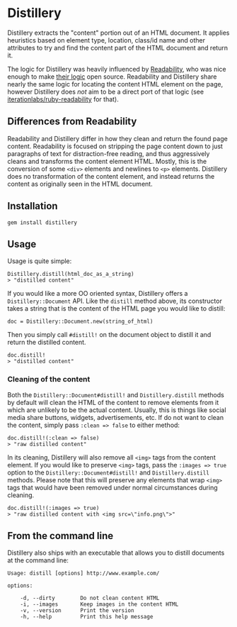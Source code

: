 # Distillery

Distillery extracts the "content" portion out of an HTML document.  It applies heuristics based on element type, location, class/id name and other attributes to try and find the content part of the HTML document and return it.

The logic for Distillery was heavily influenced by [Readability](https://www.readability.com/), who was nice enough to make [their logic](http://code.google.com/p/arc90labs-readability/source/browse/trunk/js/readability.js) open source.  Readability and Distillery share nearly the same logic for locating the content HTML element on the page, however Distillery does *not* aim to be a direct port of that logic (see [iterationlabs/ruby-readability](https://github.com/iterationlabs/ruby-readability) for that).

## Differences from Readability

Readability and Distillery differ in how they clean and return the found page content.  Readability is focused on stripping the page content down to just paragraphs of text for distraction-free reading, and thus aggressively cleans and transforms the content element HTML. Mostly, this is the conversion of some `<div>` elements and newlines to `<p>` elements.  Distillery does no transformation of the content element, and instead returns the content as originally seen in the HTML document.

## Installation

    gem install distillery

## Usage

Usage is quite simple:

    Distillery.distill(html_doc_as_a_string)
    > "distilled content"

If you would like a more OO oriented syntax, Distillery offers a `Distillery::Document` API.  Like the `distill` method above, its constructor takes a string that is the content of the HTML page you would like to distill:

    doc = Distillery::Document.new(string_of_html)

Then you simply call `#distill!` on the document object to distill it and return the distilled content.

    doc.distill!
    > "distilled content"
    
### Cleaning of the content

Both the `Distillery::Document#distill!` and `Distillery.distill` methods by default will clean the HTML of the content to remove elements from it which are unlikely to be the actual content.  Usually, this is things like social media share buttons, widgets, advertisements, etc.  If do not want to clean the content, simply pass `:clean => false` to either method:

    doc.distill!(:clean => false)
    > "raw distilled content"

In its cleaning, Distillery will also remove all `<img>` tags from the content element.  If you would like to preserve `<img>` tags, pass the `:images => true` option to the `Distillery::Document#distill!` and `Distillery.distill` methods.  Please note that this will preserve any elements that wrap `<img>` tags that would have been removed under normal circumstances during cleaning.

    doc.distill!(:images => true)
    > "raw distilled content with <img src=\"info.png\">"

## From the command line

Distillery also ships with an executable that allows you to distill documents at the command line:

    Usage: distill [options] http://www.example.com/

    options:

        -d, --dirty        Do not clean content HTML
        -i, --images       Keep images in the content HTML
        -v, --version      Print the version
        -h, --help         Print this help message